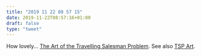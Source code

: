 ```yaml
---
title: "2019 11 22 08 57 15"
date: 2019-11-22T08:57:16+01:00
draft: false
type: "tweet"
---
```

How lovely... [The Art of the Travelling Salesman Problem](https://kottke.org/19/11/the-art-of-the-travelling-salesman-problem). See also [TSP Art](http://www.cgl.uwaterloo.ca/csk/projects/tsp/).
